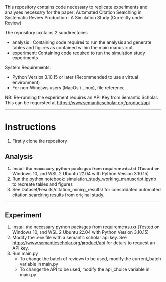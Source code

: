 This repository contains code necessary to replicate experiments and analyses necessary for the paper: Automated Citation Searching in Systematic Review Production : A Simulation Study (Currently under Review)

The repository contains 2 subdirectories 
* analysis : Containing code required to run the analysis and generate tables and figures as contained within the main manuscript.
* experiment: Containing code required to run the simulation study experiments

System Requirements: 
* Python Version 3.10.15 or later (Recommended to use a virtual environment) 
* For non-Windows users (MacOs / Linux), file reference

NB: Re-running the experiment requires an API Key from Semantic Scholar. This can be requested at https://www.semanticscholar.org/product/api 


--- 

# Instructions 

1. Firstly clone the repository 

## Analysis

1. Install the necessary python packages from requirements.txt (Tested on Windows 10, and WSL 2 Ubuntu 22.04 with Python Version 3.10.15)
2. Run the python notebook: simulation_study_working_manuscript.ipynb to recreate tables and figures 
3. See Dataset/Results/citation_mining_results/ for consolidated automated citation searching results from original study. 

---

## Experiment 
1. Install the necessary python packages from requirements.txt (Tested on Windows 10, and WSL 2 Ubuntu 22.04 with Python Version 3.10.15)
2. Modify the .env file with a semantic scholar api key. See https://www.semanticscholar.org/product/api for details to request an API key. 
3. Run main.py
    * To change the batch of reviews to be used, modify the current_batch variable in main.py
    * To change the API to be used, modify the api_choice variable in main.py